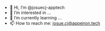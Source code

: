 - 👋 Hi, I’m @josuecj-apptech
- 👀 I’m interested in ...
- 🌱 I’m currently learning ...
- 📫 How to reach me: josue.cj@appeiron.tech
